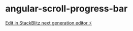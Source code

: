 # angular-scroll-progress-bar

[Edit in StackBlitz next generation editor ⚡️](https://stackblitz.com/~/github.com/aqeelabpro/angular-scroll-progress-bar)